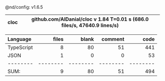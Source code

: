 @nd/config: v1.6.5

cloc|github.com/AlDanial/cloc v 1.84  T=0.01 s (686.0 files/s, 47640.9 lines/s)
--- | ---

Language|files|blank|comment|code
:-------|-------:|-------:|-------:|-------:
TypeScript|8|80|51|441
JSON|1|0|0|53
--------|--------|--------|--------|--------
SUM:|9|80|51|494
